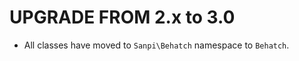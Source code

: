 UPGRADE FROM 2.x to 3.0
=======================

* All classes have moved to `Sanpi\Behatch` namespace to `Behatch`.

